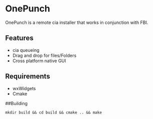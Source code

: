 # OnePunch
OnePunch is a remote cia installer that works in conjunction with FBI.

## Features
* cia queueing
* Drag and drop for files/Folders
* Cross platform native GUI


## Requirements

* wxWidgets
* Cmake

##Building
```
mkdir build && cd build && cmake .. && make
````
